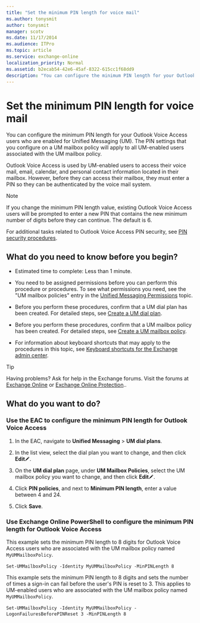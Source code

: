 ```yaml
---
title: "Set the minimum PIN length for voice mail"
ms.author: tonysmit
author: tonysmit
manager: scotv
ms.date: 11/17/2014
ms.audience: ITPro
ms.topic: article
ms.service: exchange-online
localization_priority: Normal
ms.assetid: b2ecab54-42e6-45af-8322-615cc1f68dd9
description: "You can configure the minimum PIN length for your Outlook Voice Access users who are enabled for Unified Messaging (UM). The PIN settings that you configure on a UM mailbox policy will apply to all UM-enabled users associated with the UM mailbox policy."
---
```


# Set the minimum PIN length for voice mail

You can configure the minimum PIN length for your Outlook Voice Access users who are enabled for Unified Messaging (UM). The PIN settings that you configure on a UM mailbox policy will apply to all UM-enabled users associated with the UM mailbox policy.
  
Outlook Voice Access is used by UM-enabled users to access their voice mail, email, calendar, and personal contact information located in their mailbox. However, before they can access their mailbox, they must enter a PIN so they can be authenticated by the voice mail system. 
  
> [!NOTE]
> If you change the minimum PIN length value, existing Outlook Voice Access users will be prompted to enter a new PIN that contains the new minimum number of digits before they can continue. The default is 6. 
  
For additional tasks related to Outlook Voice Access PIN security, see [PIN security procedures](pin-security-procedures.md).
  
## What do you need to know before you begin?

- Estimated time to complete: Less than 1 minute.
    
- You need to be assigned permissions before you can perform this procedure or procedures. To see what permissions you need, see the "UM mailbox policies" entry in the [Unified Messaging Permissions](https://technet.microsoft.com/library/d326c3bc-8f33-434a-bf02-a83cc26a5498.aspx) topic. 
    
- Before you perform these procedures, confirm that a UM dial plan has been created. For detailed steps, see [Create a UM dial plan](../../voice-mail-unified-messaging/connect-voice-mail-system/create-um-dial-plan.md).
    
- Before you perform these procedures, confirm that a UM mailbox policy has been created. For detailed steps, see [Create a UM mailbox policy](../../voice-mail-unified-messaging/set-up-voice-mail/create-um-mailbox-policy.md).
    
- For information about keyboard shortcuts that may apply to the procedures in this topic, see [Keyboard shortcuts for the Exchange admin center](../../accessibility/keyboard-shortcuts-in-admin-center.md).
    
> [!TIP]
> Having problems? Ask for help in the Exchange forums. Visit the forums at [Exchange Online](https://go.microsoft.com/fwlink/p/?linkId=267542) or [Exchange Online Protection](https://go.microsoft.com/fwlink/p/?linkId=285351).. 
  
## What do you want to do?

### Use the EAC to configure the minimum PIN length for Outlook Voice Access

1. In the EAC, navigate to **Unified Messaging** \> **UM dial plans**.
    
2. In the list view, select the dial plan you want to change, and then click **Edit**![Edit icon](../../media/ITPro_EAC_EditIcon.gif).
    
3. On the **UM dial plan** page, under **UM Mailbox Policies**, select the UM mailbox policy you want to change, and then click **Edit**![Edit icon](../../media/ITPro_EAC_EditIcon.gif).
    
4. Click **PIN policies**, and next to **Minimum PIN length**, enter a value between 4 and 24. 
    
5. Click **Save**.
    
### Use Exchange Online PowerShell to configure the minimum PIN length for Outlook Voice Access

This example sets the minimum PIN length to 8 digits for Outlook Voice Access users who are associated with the UM mailbox policy named `MyUMMailboxPolicy`.
  
```
Set-UMMailboxPolicy -Identity MyUMMailboxPolicy -MinPINLength 8
```

This example sets the minimum PIN length to 8 digits and sets the number of times a sign-in can fail before the user's PIN is reset to 3. This applies to UM-enabled users who are associated with the UM mailbox policy named `MyUMMailboxPolicy`.
  
```
Set-UMMailboxPolicy -Identity MyUMMailboxPolicy -LogonFailuresBeforePINReset 3 -MinPINLength 8
```


